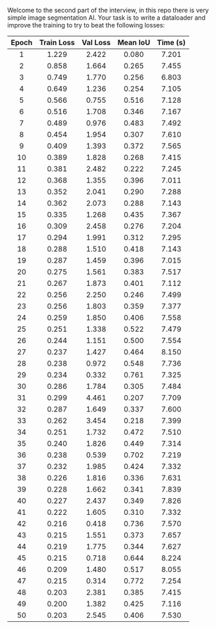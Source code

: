 Welcome to the second part of the interview, in this repo there is very simple image segmentation AI. Your task is to write a dataloader and improve the training to try to beat the following losses:

| Epoch | Train Loss | Val Loss  | Mean IoU | Time (s) |
|:-----:|:----------:|:---------:|:--------:|:--------:|
|   1   |   1.229   |   2.422   |  0.080   |  7.201   |
|   2   |   0.858   |   1.664   |  0.265   |  7.455   |
|   3   |   0.749   |   1.770   |  0.256   |  6.803   |
|   4   |   0.649   |   1.236   |  0.254   |  7.105   |
|   5   |   0.566   |   0.755   |  0.516   |  7.128   |
|   6   |   0.516   |   1.708   |  0.346   |  7.167   |
|   7   |   0.489   |   0.976   |  0.483   |  7.492   |
|   8   |   0.454   |   1.954   |  0.307   |  7.610   |
|   9   |   0.409   |   1.393   |  0.372   |  7.565   |
|  10   |   0.389   |   1.828   |  0.268   |  7.415   |
|  11   |   0.381   |   2.482   |  0.222   |  7.245   |
|  12   |   0.368   |   1.355   |  0.396   |  7.011   |
|  13   |   0.352   |   2.041   |  0.290   |  7.288   |
|  14   |   0.362   |   2.073   |  0.288   |  7.143   |
|  15   |   0.335   |   1.268   |  0.435   |  7.367   |
|  16   |   0.309   |   2.458   |  0.276   |  7.204   |
|  17   |   0.294   |   1.991   |  0.312   |  7.295   |
|  18   |   0.288   |   1.510   |  0.418   |  7.143   |
|  19   |   0.287   |   1.459   |  0.396   |  7.015   |
|  20   |   0.275   |   1.561   |  0.383   |  7.517   |
|  21   |   0.267   |   1.873   |  0.401   |  7.112   |
|  22   |   0.256   |   2.250   |  0.246   |  7.499   |
|  23   |   0.256   |   1.803   |  0.359   |  7.377   |
|  24   |   0.259   |   1.850   |  0.406   |  7.558   |
|  25   |   0.251   |   1.338   |  0.522   |  7.479   |
|  26   |   0.244   |   1.151   |  0.500   |  7.554   |
|  27   |   0.237   |   1.427   |  0.464   |  8.150   |
|  28   |   0.238   |   0.972   |  0.548   |  7.736   |
|  29   |   0.234   |   0.332   |  0.761   |  7.325   |
|  30   |   0.286   |   1.784   |  0.305   |  7.484   |
|  31   |   0.299   |   4.461   |  0.207   |  7.709   |
|  32   |   0.287   |   1.649   |  0.337   |  7.600   |
|  33   |   0.262   |   3.454   |  0.218   |  7.399   |
|  34   |   0.251   |   1.732   |  0.472   |  7.510   |
|  35   |   0.240   |   1.826   |  0.449   |  7.314   |
|  36   |   0.238   |   0.539   |  0.702   |  7.219   |
|  37   |   0.232   |   1.985   |  0.424   |  7.332   |
|  38   |   0.226   |   1.816   |  0.336   |  7.631   |
|  39   |   0.228   |   1.662   |  0.341   |  7.839   |
|  40   |   0.227   |   2.437   |  0.349   |  7.826   |
|  41   |   0.222   |   1.605   |  0.310   |  7.332   |
|  42   |   0.216   |   0.418   |  0.736   |  7.570   |
|  43   |   0.215   |   1.551   |  0.373   |  7.657   |
|  44   |   0.219   |   1.775   |  0.344   |  7.627   |
|  45   |   0.215   |   0.718   |  0.644   |  8.224   |
|  46   |   0.209   |   1.480   |  0.517   |  8.055   |
|  47   |   0.215   |   0.314   |  0.772   |  7.254   |
|  48   |   0.203   |   2.381   |  0.385   |  7.415   |
|  49   |   0.200   |   1.382   |  0.425   |  7.116   |
|  50   |   0.203   |   2.545   |  0.406   |  7.530   |
